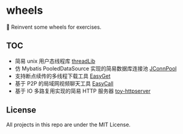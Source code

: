 # wheels

:hammer: Reinvent some wheels for exercises.

## TOC

- 简易 unix 用户态线程库 [threadLib](https://github.com/firejq/threadLib)
- 仿 Mybatis PooledDataSource 实现的简易数据库连接池 [JConnPool](https://github.com/firejq/JConnPool)
- 支持断点续传的多线程下载工具 [EasyGet](https://github.com/firejq/EasyGet)
- 基于 P2P 的局域网视频聊天工具 [EasyCall](https://github.com/firejq/EasyCall)
- 基于 IO 多路复用实现的简易 HTTP 服务器 [toy-httpserver](https://github.com/firejq/toy-httpserver)

## License

All projects in this repo are under the MIT License.